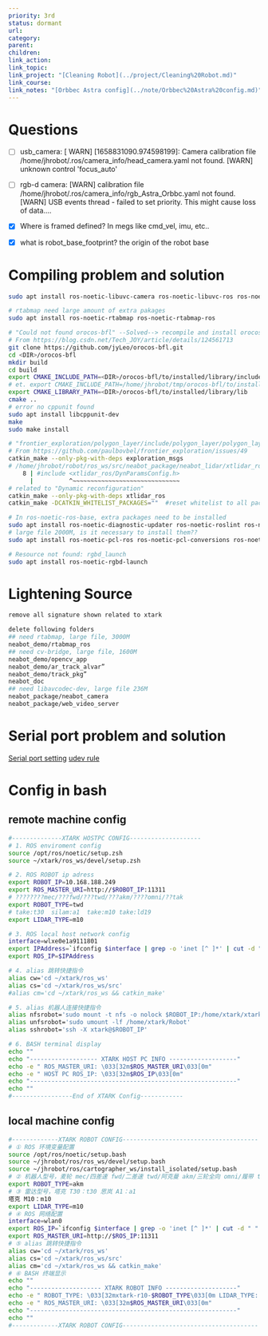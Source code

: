 ```yaml
---
priority: 3rd
status: dormant
url: 
category: 
parent: 
children: 
link_action: 
link_topic: 
link_project: "[Cleaning Robot](../project/Cleaning%20Robot.md)"
link_course: 
link_notes: "[Orbbec Astra config](../note/Orbbec%20Astra%20config.md)"
---
```


# Questions

- [ ]  usb_camera:
[ WARN] [1658831090.974598199]: Camera calibration file /home/jhrobot/.ros/camera_info/head_camera.yaml not found.
[WARN] unknown control 'focus_auto'
- [ ]  rgb-d camera:
[WARN] calibration file /home/jhrobot/.ros/camera_info/rgb_Astra_Orbbc.yaml not found.
[WARN] USB events thread - failed to set priority. This might cause loss of data....
- [x]  Where is framed defined? In megs like cmd_vel, imu, etc..
- [x]  what is robot_base_footprint? the origin of the robot base


#  Compiling problem and solution

```bash
sudo apt install ros-noetic-libuvc-camera ros-noetic-libuvc-ros ros-noetic-costmap-2d ros-noetic-move-base ros-noetic-move-base-msgs ros-noetic-async-web-server-cpp 

# rtabmap need large amount of extra pakages 
sudo apt install ros-noetic-rtabmap ros-noetic-rtabmap-ros

# "Could not found orocos-bfl" --Solved--> recompile and install orocos-bfl ( a Bayesian Filter Library) 
# From https://blog.csdn.net/Tech_JOY/article/details/124561713
git clone https://github.com/jyLeo/orocos-bfl.git
cd <DIR>/orocos-bfl
mkdir build
cd build
export CMAKE_INCLUDE_PATH=<DIR>/orocos-bfl/to/installed/library/include
# et. export CMAKE_INCLUDE_PATH=/home/jhrobot/tmp/orocos-bfl/to/installed/library/include
export CMAKE_LIBRARY_PATH=<DIR>/orocos-bfl/to/installed/library/lib
cmake ..
# error no cppunit found
sudo apt install libcppunit-dev
make
sudo make install

# "frontier_exploration/polygon_layer/include/polygon_layer/polygon_layer.h:9:10: fatal error: exploration_msgs/SetPolygon.h: No such file or directory"
# From https://github.com/paulbovbel/frontier_exploration/issues/49
catkin_make --only-pkg-with-deps exploration_msgs 
# /home/jhrobot/robot/ros_ws/src/neabot_package/neabot_lidar/xtlidar_ros/src/xtlidar_node.cpp:8:10: fatal error: xtlidar_ros/DynParamsConfig.h: No such file or directory
    8 | #include <xtlidar_ros/DynParamsConfig.h>
      |          ^~~~~~~~~~~~~~~~~~~~~~~~~~~~~~~
# related to "Dynamic reconfiguration"
catkin_make --only-pkg-with-deps xtlidar_ros
catkin_make -DCATKIN_WHITELIST_PACKAGES=""  #reset whitelist to all packages

# In ros-noetic-ros-base, extra packages need to be installed
sudo apt install ros-noetic-diagnostic-updater ros-noetic-roslint ros-noetic-filters 
# large file 2000M, is it necessary to install them??
sudo apt install ros-noetic-pcl-ros ros-noetic-pcl-conversions ros-noetic-pcl-msgs

# Resource not found: rgbd_launch
sudo apt install ros-noetic-rgbd-launch
```

#  Lightening Source

```bash
remove all signature shown related to xtark

delete following folders
## need rtabmap, large file, 3000M
neabot_demo/rtabmap_ros
## need cv-bridge, large file, 1600M
neabot_demo/opencv_app 
neabot_demo/ar_track_alvar”
neabot_demo/track_pkg”
neabot_doc
## need libavcodec-dev, large file 236M
neabot_package/neabot_camera
neabot_package/web_video_server
```

#  Serial port problem and solution

[Serial port setting](../knowledge/Serial%20port%20setting.md)
[udev rule](../knowledge/udev%20rule.md)

# Config in bash

## remote machine config
```bash
#--------------XTARK HOSTPC CONFIG--------------------
# 1. ROS enviroment config
source /opt/ros/noetic/setup.zsh
source ~/xtark/ros_ws/devel/setup.zsh

# 2. ROS ROBOT ip adress
export ROBOT_IP=10.168.188.249
export ROS_MASTER_URI=http://$ROBOT_IP:11311
# ????????mec/???fwd/???twd/???akm/????omni/??tak 
export ROBOT_TYPE=twd
# take:t30  silam:a1  take:m10 take:ld19
export LIDAR_TYPE=m10

# 3. ROS local host network config
interface=wlxe0e1a9111801
export IPAddress=`ifconfig $interface | grep -o 'inet [^ ]*' | cut -d " " -f2`
export ROS_IP=$IPAddress

# 4. alias 跳转快捷指令
alias cw='cd ~/xtark/ros_ws'
alias cs='cd ~/xtark/ros_ws/src'
#alias cm='cd ~/xtark/ros_ws && catkin_make'

# 5. alias 机器人连接快捷指令
alias nfsrobot='sudo mount -t nfs -o nolock $ROBOT_IP:/home/xtark/xtark /home/xtark/Robot'
alias unfsrobot='sudo umount -lf /home/xtark/Robot'
alias sshrobot='ssh -X xtark@$ROBOT_IP'

# 6. BASH terminal display
echo ""
echo "------------------- XTARK HOST PC INFO -------------------"
echo -e " ROS_MASTER_URI: \033[32m$ROS_MASTER_URI\033[0m"
echo -e " HOST PC ROS_IP: \033[32m$ROS_IP\033[0m"
echo "----------------------------------------------------------"
echo ""
#-----------------End of XTARK Config------------
```

## local machine config

```bash
#-------------XTARK ROBOT CONFIG--------------------------------------
# ① ROS 环境变量配置
source /opt/ros/noetic/setup.bash
source ~/jhrobot/ros/ros_ws/devel/setup.bash
source ~/jhrobot/ros/cartographer_ws/install_isolated/setup.bash
# ② 机器人型号，麦轮 mec/四差速 fwd/二差速 twd/阿克曼 akm/三轮全向 omni/履带 tak
export ROBOT_TYPE=akm
# ③ 雷达型号，塔克 T30：t30 思岚 A1：a1
塔克 M10：m10
export LIDAR_TYPE=m10
# ④ ROS 网络配置
interface=wlan0
export ROS_IP=`ifconfig $interface | grep -o 'inet [^ ]*' | cut -d " " -f2`
export ROS_MASTER_URI=http://$ROS_IP:11311
# ⑤ alias 跳转快捷指令
alias cw='cd ~/xtark/ros_ws'
alias cs='cd ~/xtark/ros_ws/src'
alias cm='cd ~/xtark/ros_ws && catkin_make'
# ⑥ BASH 终端显示
echo ""
echo "-------------------- XTARK ROBOT INFO --------------------"
echo -e " ROBOT_TYPE: \033[32mxtark-r10-$ROBOT_TYPE\033[0m LIDAR_TYPE: \033[32m$LIDAR_TYPE\033[0m"
echo -e " ROS_MASTER_URI: \033[32m$ROS_MASTER_URI\033[0m"
echo "----------------------------------------------------------"
echo ""
#-------------XTARK ROBOT CONFIG--------------------------------------
```